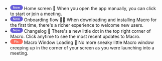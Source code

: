 - <img src="https://github.com/macrohq/changelog/blob/master/assets/img/new.png" alt="NEW" width="40"/> Home screen 🏡 When you open the app manually, you can click to start or join a meeting.
- <img src="https://github.com/macrohq/changelog/blob/master/assets/img/new.png" alt="NEW" width="40"/> Onboarding flow 🏄‍♀️ When downloading and installing Macro for the first time, there's a richer experience to welcome new users.
- <img src="https://github.com/macrohq/changelog/blob/master/assets/img/new.png" alt="NEW" width="40"/> Changelog 📝 There's a new little dot in the top right corner of Macro. Click anytime to see the most recent updates to Macro.
- <img src="https://github.com/macrohq/changelog/blob/master/assets/img/fix.png" alt="FIX" width="40"/> Macro Window Loading 🐛 No more sneaky little Macro window creeping up in the corner of your screen as you were launching into a meeting.
